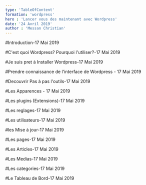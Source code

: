 ```yaml
---
type: 'TableOfContent'
formation: 'wordpress'
hero : 'Lancer vous des maintenant avec Wordpress'
date: '24 Avril 2019'
author : 'Messan Christian'
---
```


#Introduction-17 Mai 2019

#C'est quoi Wordpress? Pourquoi l'utiliser?-17 Mai 2019

#Je suis pret à Installer Wordpress-17 Mai 2019

#Prendre connaissance de l'interface de Wordpress - 17 Mai 2019

#Decouvrir Pas à pas l'outils-17 Mai 2019

#Les Apparences - 17 Mai 2019

#Les plugins (Extensions)-17 Mai 2019

#Les reglages-17 Mai 2019

#Les utilisateurs-17 Mai 2019

#les Mise à jour-17 Mai 2019

#Les pages-17 Mai 2019

#Les Articles-17 Mai 2019

#Les Medias-17 Mai 2019

#Les categories-17 Mai 2019

#Le Tableau de Bord-17 Mai 2019
